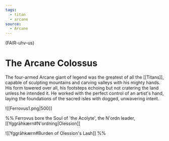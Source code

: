 ```yaml
---
tags:
  - titan
  - arcane
source:
  - Arcane
---
```

(FAIR-uhv-us)
# The Arcane Colossus
The four-armed Arcane giant of legend was the greatest of all the [[Titans]], capable of sculpting mountains and carving valleys with his mighty hands. His form towered over all, his footsteps echoing but not cratering the land unless he intended it. He worked with the perfect control of an artist's hand, laying the foundations of the sacred isles with dogged, unwavering intent.

![[Ferrovus1.png|500]]

%% Ferrovus bore the Soul of 'the Acolyte', the N'ordn leader, [[Yggrāhkærn#N'ordning|Olession]]

![[Yggrāhkærn#Burden of Olession's Lash]] %%